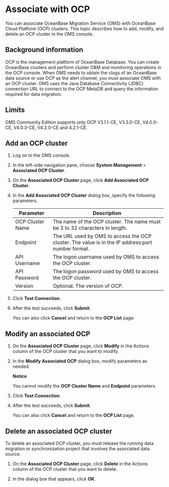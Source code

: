 # Associate with OCP

You can associate OceanBase Migration Service (OMS) with OceanBase Cloud Platform (OCP) clusters. This topic describes how to add, modify, and delete an OCP cluster in the OMS console.

## Background information

OCP is the management platform of OceanBase Database. You can create OceanBase clusters and perform cluster O\&M and monitoring operations in the OCP console. When OMS needs to obtain the clogs of an OceanBase data source or use OCP as the alert channel, you must associate OMS with an OCP cluster. OMS uses the Java Database Connectivity (JDBC) connection URL to connect to the OCP MetaDB and query the information required for data migration.

## Limits

OMS Community Edition supports only OCP V3.1.1-CE, V3.3.0-CE, V4.0.0-CE, V4.0.3-CE, V4.2.0-CE and 4.2.1-CE.

## Add an OCP cluster

1. Log on to the OMS console.

2. In the left-side navigation pane, choose **System Management** \> **Associated OCP Cluster**.

3. On the **Associated OCP Cluster** page, click **Add Associated OCP Cluster**.

4. In the **Add Associated OCP Cluster** dialog box, specify the following parameters.

   |    Parameter     |                                            Description                                            |
   |------------------|---------------------------------------------------------------------------------------------------|
   | OCP Cluster Name | The name of the OCP cluster. The name must be 3 to 32 characters in length.                       |
   | Endpoint         | The URL used by OMS to access the OCP cluster. The value is in the IP address:port number format. |
   | API Username     | The logon username used by OMS to access the OCP cluster.                                         |
   | API Password     | The logon password used by OMS to access the OCP cluster.                                         |
   | Version          | Optional. The version of OCP.                                                                     |

5. Click **Test Connection**.

6. After the test succeeds, click **Submit**.

   You can also click **Cancel** and return to the **OCP List** page.

## Modify an associated OCP

1. On the **Associated OCP Cluster** page, click **Modify** in the Actions column of the OCP cluster that you want to modify.

2. In the **Modify Associated OCP** dialog box, modify parameters as needed.

   **Notice**

   You cannot modify the **OCP Cluster Name** and **Endpoint** parameters.

3. Click **Test Connection**.

4. After the test succeeds, click **Submit**.

   You can also click **Cancel** and return to the **OCP List** page.

## Delete an associated OCP cluster

To delete an associated OCP cluster, you must release the running data migration or synchronization project that involves the associated data source.

1. On the **Associated OCP Cluster** page, click **Delete** in the Actions column of the OCP cluster that you want to delete.

2. In the dialog box that appears, click **OK**.
